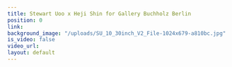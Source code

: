 ```yaml
---
title: Stewart Uoo x Heji Shin for Gallery Buchholz Berlin
position: 0
link: 
background_image: "/uploads/SU_10_30inch_V2_File-1024x679-a810bc.jpg"
is_video: false
video_url: 
layout: default
---
```


